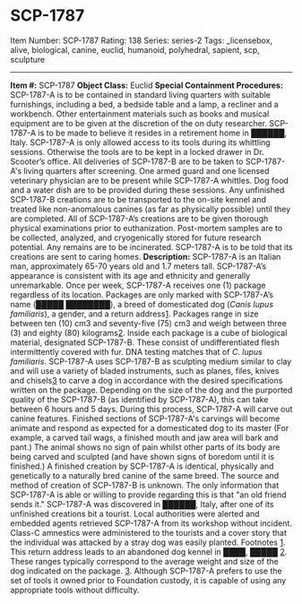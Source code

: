 # SCP-1787
Item Number: SCP-1787
Rating: 138
Series: series-2
Tags: _licensebox, alive, biological, canine, euclid, humanoid, polyhedral, sapient, scp, sculpture

---

**Item #:** SCP-1787
**Object Class:** Euclid
**Special Containment Procedures:** SCP-1787-A is to be contained in standard living quarters with suitable furnishings, including a bed, a bedside table and a lamp, a recliner and a workbench. Other entertainment materials such as books and musical equipment are to be given at the discretion of the on duty researcher. SCP-1787-A is to be made to believe it resides in a retirement home in ██████, Italy.
SCP-1787-A is only allowed access to its tools during its whittling sessions. Otherwise the tools are to be kept in a locked drawer in Dr. Scooter’s office.
All deliveries of SCP-1787-B are to be taken to SCP-1787-A's living quarters after screening. One armed guard and one licensed veterinary physician are to be present while SCP-1787-A whittles. Dog food and a water dish are to be provided during these sessions. Any unfinished SCP-1787-B creations are to be transported to the on-site kennel and treated like non-anomalous canines (as far as physically possible) until they are completed.
All of SCP-1787-A’s creations are to be given thorough physical examinations prior to euthanization. Post-mortem samples are to be collected, analyzed, and cryogenically stored for future research potential. Any remains are to be incinerated. SCP-1787-A is to be told that its creations are sent to caring homes.
**Description:** SCP-1787-A is an Italian man, approximately 65-70 years old and 1.7 meters tall. SCP-1787-A’s appearance is consistent with its age and ethnicity and generally unremarkable.
Once per week, SCP-1787-A receives one (1) package regardless of its location. Packages are only marked with SCP-1787-A’s name (█████ ████████), a breed of domesticated dog (_Canis lupus familiaris_), a gender, and a return address[1](javascript:;). Packages range in size between ten (10) cm3 and seventy-five (75) cm3 and weigh between three (3) and eighty (80) kilograms[2](javascript:;).
Inside each package is a cube of biological material, designated SCP-1787-B. These consist of undifferentiated flesh intermittently covered with fur. DNA testing matches that of _C. lupus familiaris_. SCP-1787-A uses SCP-1787-B as sculpting medium similar to clay and will use a variety of bladed instruments, such as planes, files, knives and chisels[3](javascript:;) to carve a dog in accordance with the desired specifications written on the package. Depending on the size of the dog and the purported quality of the SCP-1787-B (as identified by SCP-1787-A), this can take between 6 hours and 5 days.
During this process, SCP-1787-A will carve out canine features. Finished sections of SCP-1787-A's carvings will become animate and respond as expected for a domesticated dog to its master (For example, a carved tail wags, a finished mouth and jaw area will bark and pant.) The animal shows no sign of pain whilst other parts of its body are being carved and sculpted (and have shown signs of boredom until it is finished.) A finished creation by SCP-1787-A is identical, physically and genetically to a naturally bred canine of the same breed.
The source and method of creation of SCP-1787-B is unknown. The only information that SCP-1787-A is able or willing to provide regarding this is that "an old friend sends it."
SCP-1787-A was discovered in ██████, Italy, after one of its unfinished creations bit a tourist. Local authorities were alerted and embedded agents retrieved SCP-1787-A from its workshop without incident. Class-C amnestics were administered to the tourists and a cover story that the individual was attacked by a stray dog was easily planted.
Footnotes
[1](javascript:;). This return address leads to an abandoned dog kennel in ████, █████
[2](javascript:;). These ranges typically correspond to the average weight and size of the dog indicated on the package.
[3](javascript:;). Although SCP-1787-A prefers to use the set of tools it owned prior to Foundation custody, it is capable of using any appropriate tools without difficulty.